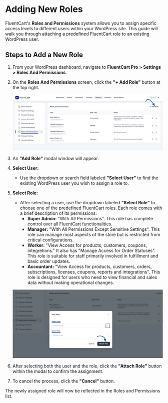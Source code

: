 # Adding New Roles

FluentCart's **Roles and Permissions** system allows you to assign specific access levels to different users within your WordPress site. This guide will walk you through attaching a predefined FluentCart role to an existing WordPress user.

## Steps to Add a New Role

1.  From your WordPress dashboard, navigate to **FluentCart Pro > Settings > Roles And Permissions**.
2.  On the **Roles And Permissions** screen, click the **"+ Add Role"** button at the top right.

    ![Screenshot of Add Role Button](/guide/public/images/settings-configuration/roles-permissions/add-role-button.png)

3.  An **"Add Role"** modal window will appear.

4.  **Select User:**
    * Use the dropdown or search field labeled **"Select User"** to find the existing WordPress user you wish to assign a role to.

5.  **Select Role:**
    * After selecting a user, use the dropdown labeled **"Select Role"** to choose one of the predefined FluentCart roles. Each role comes with a brief description of its permissions:
        * **Super Admin:** "With All Permissions". This role has complete control over all FluentCart functionalities.
        * **Manager:** "With All Permissions Except Sensitive Settings". This role can manage most aspects of the store but is restricted from critical configurations.
        * **Worker:** "View Access for products, customers, coupons, integretions." It also has "Manage Access for Order Statuses". This role is suitable for staff primarily involved in fulfillment and basic order updates.
        * **Accountant:** "View Access for products, customers, orders, subscriptions, licenses, coupons, reports and integrations". This role is designed for users who need to view financial and sales data without making operational changes.

    ![Screenshot of Add Role Modal - Select User](/guide/public/images/settings-configuration/roles-permissions/add-role-select-user.png)

6.  After selecting both the user and the role, click the **"Attach Role"** button within the modal to confirm the assignment.
7.  To cancel the process, click the **"Cancel"** button.

The newly assigned role will now be reflected in the Roles and Permissions list. 
